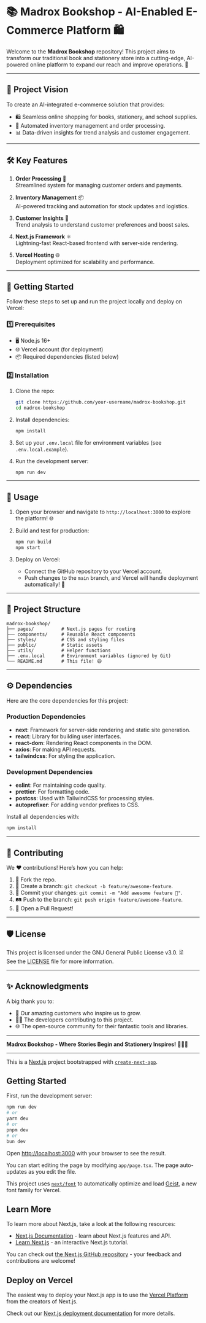 # 📚 Madrox Bookshop - AI-Enabled E-Commerce Platform 🛍

Welcome to the **Madrox Bookshop** repository! This project aims to transform our traditional book and stationery store into a cutting-edge, AI-powered online platform to expand our reach and improve operations. 🚀

---

## 🌟 **Project Vision**
To create an AI-integrated e-commerce solution that provides:
- 🛍️ Seamless online shopping for books, stationery, and school supplies.
- 🔄 Automated inventory management and order processing.
- 📊 Data-driven insights for trend analysis and customer engagement.

---

## 🛠️ **Key Features**
1. **Order Processing** 🧲  
   Streamlined system for managing customer orders and payments.

2. **Inventory Management** 📦  
   AI-powered tracking and automation for stock updates and logistics.

3. **Customer Insights** 🤝  
   Trend analysis to understand customer preferences and boost sales.

4. **Next.js Framework** ⚛️  
   Lightning-fast React-based frontend with server-side rendering.

5. **Vercel Hosting** 🌐  
   Deployment optimized for scalability and performance.

---

## 🔗 **Getting Started**
Follow these steps to set up and run the project locally and deploy on Vercel:

### **1️⃣ Prerequisites**
- 🖥️ Node.js 16+
- 🌐 Vercel account (for deployment)
- 📦 Required dependencies (listed below)

### **2️⃣ Installation**
1. Clone the repo:  
   ```bash
   git clone https://github.com/your-username/madrox-bookshop.git
   cd madrox-bookshop
   ```

2. Install dependencies:  
   ```bash
   npm install
   ```

3. Set up your `.env.local` file for environment variables (see `.env.local.example`).

4. Run the development server:  
   ```bash
   npm run dev
   ```

---

## 🚦 **Usage**
1. Open your browser and navigate to `http://localhost:3000` to explore the platform! 🌐
2. Build and test for production:
   ```bash
   npm run build
   npm start
   ```

3. Deploy on Vercel:
   - Connect the GitHub repository to your Vercel account.
   - Push changes to the `main` branch, and Vercel will handle deployment automatically! 🚀

---

## 💂️ **Project Structure**
```plaintext
madrox-bookshop/
├── pages/          # Next.js pages for routing
├── components/     # Reusable React components
├── styles/         # CSS and styling files
├── public/         # Static assets
├── utils/          # Helper functions
├── .env.local      # Environment variables (ignored by Git)
└── README.md       # This file! 😄
```

---

## ⚙️ **Dependencies**
Here are the core dependencies for this project:

### **Production Dependencies**
- **next**: Framework for server-side rendering and static site generation.
- **react**: Library for building user interfaces.
- **react-dom**: Rendering React components in the DOM.
- **axios**: For making API requests.
- **tailwindcss**: For styling the application.

### **Development Dependencies**
- **eslint**: For maintaining code quality.
- **prettier**: For formatting code.
- **postcss**: Used with TailwindCSS for processing styles.
- **autoprefixer**: For adding vendor prefixes to CSS.

Install all dependencies with:
```bash
npm install
```

---

## 🚧 **Contributing**
We ❤️ contributions! Here’s how you can help:
1. 🍔 Fork the repo.
2. 🔧 Create a branch: `git checkout -b feature/awesome-feature`.
3. 💾 Commit your changes: `git commit -m "Add awesome feature 🚀"`.
4. 🛤 Push to the branch: `git push origin feature/awesome-feature`.
5. 🎉 Open a Pull Request!

---

## 🛡️ **License**
This project is licensed under the GNU General Public License v3.0. 🗟️  
See the [LICENSE](LICENSE) file for more information.

---

## ✨ **Acknowledgments**
A big thank you to:
- 💖 Our amazing customers who inspire us to grow.
- 👩‍💻 The developers contributing to this project.
- 🌐 The open-source community for their fantastic tools and libraries.

---

**Madrox Bookshop - Where Stories Begin and Stationery Inspires!** 🌈📘✨

---


This is a [Next.js](https://nextjs.org) project bootstrapped with [`create-next-app`](https://nextjs.org/docs/app/api-reference/cli/create-next-app).

## Getting Started

First, run the development server:

```bash
npm run dev
# or
yarn dev
# or
pnpm dev
# or
bun dev
```

Open [http://localhost:3000](http://localhost:3000) with your browser to see the result.

You can start editing the page by modifying `app/page.tsx`. The page auto-updates as you edit the file.

This project uses [`next/font`](https://nextjs.org/docs/app/building-your-application/optimizing/fonts) to automatically optimize and load [Geist](https://vercel.com/font), a new font family for Vercel.

## Learn More

To learn more about Next.js, take a look at the following resources:

- [Next.js Documentation](https://nextjs.org/docs) - learn about Next.js features and API.
- [Learn Next.js](https://nextjs.org/learn) - an interactive Next.js tutorial.

You can check out [the Next.js GitHub repository](https://github.com/vercel/next.js) - your feedback and contributions are welcome!

## Deploy on Vercel

The easiest way to deploy your Next.js app is to use the [Vercel Platform](https://vercel.com/new?utm_medium=default-template&filter=next.js&utm_source=create-next-app&utm_campaign=create-next-app-readme) from the creators of Next.js.

Check out our [Next.js deployment documentation](https://nextjs.org/docs/app/building-your-application/deploying) for more details.
